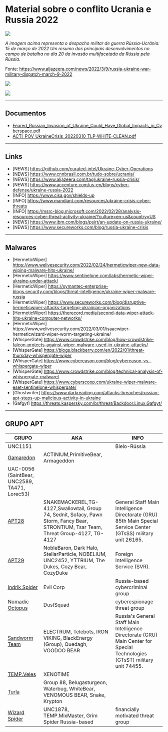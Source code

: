 # Material sobre o conflito Ucrania e Russia 2022
![](https://user-images.githubusercontent.com/16530643/158698961-1bb76daf-8bc7-4991-b56e-0aefff097757.png)

*A imagem acima representa o despacho militar de guerra Rússia-Ucrânia: 15 de março de 2022
Um resumo dos principais desenvolvimentos no campo de batalha no dia 20 da invasão multifacetada da Rússia pela Rússia.*

Fonte: https://www.aljazeera.com/news/2022/3/9/russia-ukraine-war-military-dispatch-march-9-2022

![](https://github.com/curated-intel/Ukraine-Cyber-Operations/raw/main/UkraineTimelineUpdated.png)

![](https://github.com/curated-intel/Ukraine-Cyber-Operations/raw/main/Russia-Ukraine%20Cyberwar.png)

-----------------------
## Documentos
- [Feared_Russian_Invasion_of_Ukraine_Could_Have_Global_Impacts_in_Cyberspace.pdf](https://github.com/danieldonda/Cyber-Threat-Intelligence/blob/main/ukraine-russia/Feared_Russian_Invasion_of_Ukraine_Could_Have_Global_Impacts_in_Cyberspace.pdf)
- [ACTI_POV_UkraineCrisis_20220310_TLP-WHITE-CLEAN.pdf](https://github.com/danieldonda/Cyber-Threat-Intelligence/blob/main/ukraine-russia/ACTI_POV_UkraineCrisis_20220310_TLP-WHITE-CLEAN.pdf)
-----------------------
## Links
- [NEWS] https://github.com/curated-intel/Ukraine-Cyber-Operations
- [NEWS] https://www.cnnbrasil.com.br/tudo-sobre/ucrania/
- [NEWS] https://www.aljazeera.com/tag/ukraine-russia-crisis/
- [NEWS] https://www.accenture.com/us-en/blogs/cyber-defense/ukraine-russia-2022
- [INFO] https://www.cisa.gov/shields-up 
- [INFO] https://www.mandiant.com/resources/ukraine-crisis-cyber-threats
- [INFO] https://msrc-blog.microsoft.com/2022/02/28/analysis-resources-cyber-threat-activity-ukraine/?culture=en-us&country=US
- [NEWS] https://www.ibm.com/blogs/psirt/an-update-on-russia-ukraine/ 
- [NEWS] https://www.secureworks.com/blog/russia-ukraine-crisis
-----------------------
## Malwares
- [HermeticWiper] https://www.welivesecurity.com/2022/02/24/hermeticwiper-new-data-wiping-malware-hits-ukraine/
- [HermeticWiper] https://www.sentinelone.com/labs/hermetic-wiper-ukraine-under-attack/
- [HermeticWiper] https://symantec-enterprise-blogs.security.com/blogs/threat-intelligence/ukraine-wiper-malware-russia 
- [HermeticWiper] https://www.secureworks.com/blog/disruptive-hermeticwiper-attacks-targeting-ukrainian-organizations
- [HermeticWiper] https://therecord.media/second-data-wiper-attack-hits-ukraine-computer-networks/
- [HermeticWiper] https://www,welivesecurity.com/2022/03/01/isaacwiper-hermeticwizard-wiper-worm-targeting-ukraine/
- [WhisperGate] https://www.crowdstrike.com/blog/how-crowdstrike-falcon-protects-against-wiper-malware-used-in-ukraine-attacks/
- [WhisperGate] https://blogs.blackberry.com/en/2022/01/threat-thursday-whispergate-wiper
- [WhisperGate] https://www.cybereason.com/blog/cybereason-vs.-whispergate-wiper
- [WhisperGate] https://www.crowdstrike.com/blog/technical-analysis-of-whispergate-malware/
- [WhisperGate] https://www.cyberscoop.com/ukraine-wiper-malware-eset-sentinelone-whispergate/
- [Ghostwriter] https://www.darkreading.com/attacks-breaches/russian-apt-steps-up-malicious-activity-in-ukraine
- [Gafgyt]  https://threats.kaspersky.com/br/threat/Backdoor.Linux.Gafgyt/
-----------------------
## GRUPO APT


| GRUPO | AKA | INFO |
| ------------ | ------------ | ------------ | 
|UNC1151| |Bielo-Rússia|
|[Gamaredon](https://attack.mitre.org/groups/G0047)|ACTINIUM,PrimitiveBear, Armageddon| |
|UAC-0056 (SaintBear, UNC2589, TA471, Lorec53)  
|[APT28](https://attack.mitre.org/groups/G0007)|SNAKEMACKEREL,TG-4127,Swallowtail, Group 74, Sednit, Sofacy, Pawn Storm, Fancy Bear, STRONTIUM, Tsar Team, Threat Group-4127, TG-4127 | General Staff Main Intelligence Directorate (GRU) 85th Main Special Service Center (GTsSS) military unit 26165.
|[APT29](https://attack.mitre.org/groups/G0016)|NobleBaron, Dark Halo, StellarParticle, NOBELIUM, UNC2452, YTTRIUM, The Dukes, Cozy Bear, CozyDuke | Foreign Intelligence Service (SVR).
|[Indrik Spider](https://attack.mitre.org/groups/G0119)|Evil Corp| Russia-based cybercriminal group
|[Nomadic Octopus](https://attack.mitre.org/groups/G0133)|DustSquad | cyberespionage threat group
|[Sandworm Team](https://attack.mitre.org/groups/G0034)|ELECTRUM, Telebots, IRON VIKING, BlackEnergy (Group), Quedagh, VOODOO BEAR| Russia's General Staff Main Intelligence Directorate (GRU) Main Center for Special Technologies (GTsST) military unit 74455.
|[TEMP.Veles](https://attack.mitre.org/groups/G0088)|XENOTIME|
|[Turla](https://attack.mitre.org/groups/G0010)|Group 88, Belugasturgeon, Waterbug, WhiteBear, VENOMOUS BEAR, Snake, Krypton|
|[Wizard Spider](https://attack.mitre.org/groups/G0102)|UNC1878, TEMP.MixMaster, Grim Spider Russia-based|financially motivated threat group 
